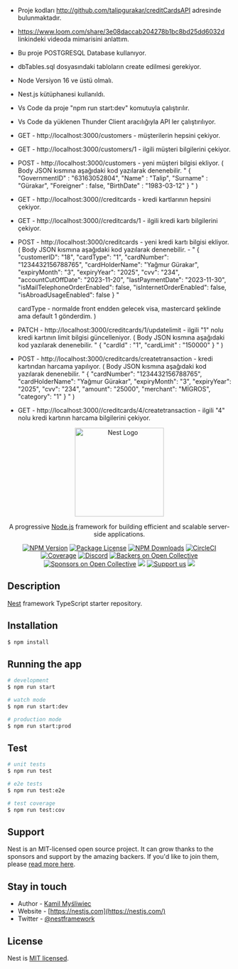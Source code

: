 - Proje kodları http://github.com/talipgurakar/creditCardsAPI adresinde bulunmaktadır.

- https://www.loom.com/share/3e08daccab204278b1bc8bd25dd6032d linkindeki videoda mimarisini anlattım.

- Bu proje POSTGRESQL Database kullanıyor.
- dbTables.sql dosyasındaki tabloların create edilmesi gerekiyor.

- Node Versiyon 16 ve üstü olmalı.
- Nest.js kütüphanesi kullanıldı.

- Vs Code da proje "npm run start:dev" komutuyla çalıştırılır.

- Vs Code da yüklenen Thunder Client aracılığıyla API ler çalıştırılıyor.


- GET  - http://localhost:3000/customers - müşterilerin hepsini çekiyor.
- GET  - http://localhost:3000/customers/1 - ilgili müşteri bilgilerini çekiyor.
- POST - http://localhost:3000/customers - yeni müşteri bilgisi ekliyor.
 ( 
  Body JSON kısmına aşağıdaki kod yazılarak denenebilir.
   " 
   {
      "GovernmentID" : "63163052804", 
      "Name" : "Talip",
      "Surname" : "Gürakar", 
      "Foreigner" : false, 
      "BirthDate" : "1983-03-12"
    }
   "
 )

- GET  - http://localhost:3000//creditcards - kredi kartlarının hepsini çekiyor.
- GET  - http://localhost:3000//creditcards/1 - ilgili kredi kartı bilgilerini çekiyor.
- POST - http://localhost:3000/creditcards - yeni kredi kartı bilgisi ekliyor.
(
  Body JSON kısmına aşağıdaki kod yazılarak denenebilir. - 
  "
    {
      "customerID": "18",
      "cardType": "1",
      "cardNumber": "1234432156788765",
      "cardHolderName": "Yağmur Gürakar",
      "expiryMonth": "3",
      "expiryYear": "2025",
      "cvv": "234",
      "accountCutOffDate": "2023-11-20",
      "lastPaymentDate": "2023-11-30",
      "isMailTelephoneOrderEnabled": false,
      "isInternetOrderEnabled": false,
      "isAbroadUsageEnabled": false
    }
  "

  cardType - normalde front endden gelecek visa, mastercard şeklinde ama default 1 gönderdim.
)

- PATCH - http://localhost:3000/creditcards/1/updatelimit - ilgili "1" nolu kredi kartının limit bilgisi güncelleniyor.
(
  Body JSON kısmına aşağıdaki kod yazılarak denenebilir.
  "
  {
    "cardId" : "1", 
    "cardLimit" : "150000"
  }
  "
)

- POST - http://localhost:3000/creditcards/createtransaction - kredi kartından harcama yapılıyor.
 (
  Body JSON kısmına aşağıdaki kod yazılarak denenebilir.
  "
  {
    "cardNumber": "1234432156788765",
    "cardHolderName": "Yağmur Gürakar",
    "expiryMonth": "3",
    "expiryYear": "2025",
    "cvv": "234",
    "amount": "25000",
    "merchant": "MİGROS",
    "category": "1"
  }
  "
)

- GET  - http://localhost:3000//creditcards/4/createtransaction - ilgili "4" nolu kredi kartının harcama bilgilerini çekiyor.



<p align="center">
  <a href="http://nestjs.com/" target="blank"><img src="https://nestjs.com/img/logo-small.svg" width="200" alt="Nest Logo" /></a>
</p>

[circleci-image]: https://img.shields.io/circleci/build/github/nestjs/nest/master?token=abc123def456
[circleci-url]: https://circleci.com/gh/nestjs/nest

  <p align="center">A progressive <a href="http://nodejs.org" target="_blank">Node.js</a> framework for building efficient and scalable server-side applications.</p>
    <p align="center">
<a href="https://www.npmjs.com/~nestjscore" target="_blank"><img src="https://img.shields.io/npm/v/@nestjs/core.svg" alt="NPM Version" /></a>
<a href="https://www.npmjs.com/~nestjscore" target="_blank"><img src="https://img.shields.io/npm/l/@nestjs/core.svg" alt="Package License" /></a>
<a href="https://www.npmjs.com/~nestjscore" target="_blank"><img src="https://img.shields.io/npm/dm/@nestjs/common.svg" alt="NPM Downloads" /></a>
<a href="https://circleci.com/gh/nestjs/nest" target="_blank"><img src="https://img.shields.io/circleci/build/github/nestjs/nest/master" alt="CircleCI" /></a>
<a href="https://coveralls.io/github/nestjs/nest?branch=master" target="_blank"><img src="https://coveralls.io/repos/github/nestjs/nest/badge.svg?branch=master#9" alt="Coverage" /></a>
<a href="https://discord.gg/G7Qnnhy" target="_blank"><img src="https://img.shields.io/badge/discord-online-brightgreen.svg" alt="Discord"/></a>
<a href="https://opencollective.com/nest#backer" target="_blank"><img src="https://opencollective.com/nest/backers/badge.svg" alt="Backers on Open Collective" /></a>
<a href="https://opencollective.com/nest#sponsor" target="_blank"><img src="https://opencollective.com/nest/sponsors/badge.svg" alt="Sponsors on Open Collective" /></a>
  <a href="https://paypal.me/kamilmysliwiec" target="_blank"><img src="https://img.shields.io/badge/Donate-PayPal-ff3f59.svg"/></a>
    <a href="https://opencollective.com/nest#sponsor"  target="_blank"><img src="https://img.shields.io/badge/Support%20us-Open%20Collective-41B883.svg" alt="Support us"></a>
  <a href="https://twitter.com/nestframework" target="_blank"><img src="https://img.shields.io/twitter/follow/nestframework.svg?style=social&label=Follow"></a>
</p>
  <!--[![Backers on Open Collective](https://opencollective.com/nest/backers/badge.svg)](https://opencollective.com/nest#backer)
  [![Sponsors on Open Collective](https://opencollective.com/nest/sponsors/badge.svg)](https://opencollective.com/nest#sponsor)-->

## Description

[Nest](https://github.com/nestjs/nest) framework TypeScript starter repository.

## Installation

```bash
$ npm install
```

## Running the app

```bash
# development
$ npm run start

# watch mode
$ npm run start:dev

# production mode
$ npm run start:prod
```

## Test

```bash
# unit tests
$ npm run test

# e2e tests
$ npm run test:e2e

# test coverage
$ npm run test:cov
```

## Support

Nest is an MIT-licensed open source project. It can grow thanks to the sponsors and support by the amazing backers. If you'd like to join them, please [read more here](https://docs.nestjs.com/support).

## Stay in touch

- Author - [Kamil Myśliwiec](https://kamilmysliwiec.com)
- Website - [https://nestjs.com](https://nestjs.com/)
- Twitter - [@nestframework](https://twitter.com/nestframework)

## License

Nest is [MIT licensed](LICENSE).
